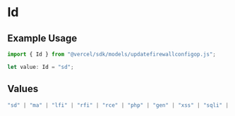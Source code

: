 # Id

## Example Usage

```typescript
import { Id } from "@vercel/sdk/models/updatefirewallconfigop.js";

let value: Id = "sd";
```

## Values

```typescript
"sd" | "ma" | "lfi" | "rfi" | "rce" | "php" | "gen" | "xss" | "sqli" | "sf" | "java"
```